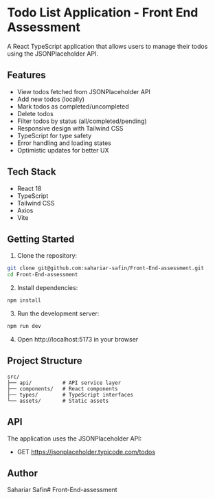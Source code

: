 # Todo List Application - Front End Assessment

A React TypeScript application that allows users to manage their todos using the JSONPlaceholder API.

## Features

- View todos fetched from JSONPlaceholder API
- Add new todos (locally)
- Mark todos as completed/uncompleted
- Delete todos
- Filter todos by status (all/completed/pending)
- Responsive design with Tailwind CSS
- TypeScript for type safety
- Error handling and loading states
- Optimistic updates for better UX

## Tech Stack

- React 18
- TypeScript
- Tailwind CSS
- Axios
- Vite

## Getting Started

1. Clone the repository:
```bash
git clone git@github.com:sahariar-safin/Front-End-assessment.git
cd Front-End-assessment
```

2. Install dependencies:
```bash
npm install
```

3. Run the development server:
```bash
npm run dev
```

4. Open http://localhost:5173 in your browser

## Project Structure

```
src/
├── api/          # API service layer
├── components/   # React components
├── types/        # TypeScript interfaces
└── assets/       # Static assets
```

## API

The application uses the JSONPlaceholder API:
- GET https://jsonplaceholder.typicode.com/todos

## Author

Sahariar Safin# Front-End-assessment

